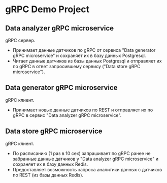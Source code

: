 # gRPC Demo Project

## Data analyzer gRPC microservice
gRPC сервер.
- Принимает данные датчиков по gRPC от сервиса "Data generator gRPC microservice" и сохраняет их в базу данных Postgresql.
- Читает данные датчиков из базы данных Postgresql и отправляет их по gRPC в ответ запросившему сервису ("Data store gRPC microservice"). 

## Data generator gRPC microservice
gRPC клиент.
- Принимает новые данные датчиков по REST и отправляет их по gRPC в сервис "Data analyzer gRPC microservice".

## Data store gRPC microservice
gRPC клиент.
- По расписанию (1 раз в 10 сек) запрашивает по gRPC ранее не забранные данные датчиков у "Data analyzer gRPC microservice" и сохраняет их в базу данных Redis.
- Предоставляет возможность запроса аналитики данных с датчиков по REST (из базы данных Redis).
